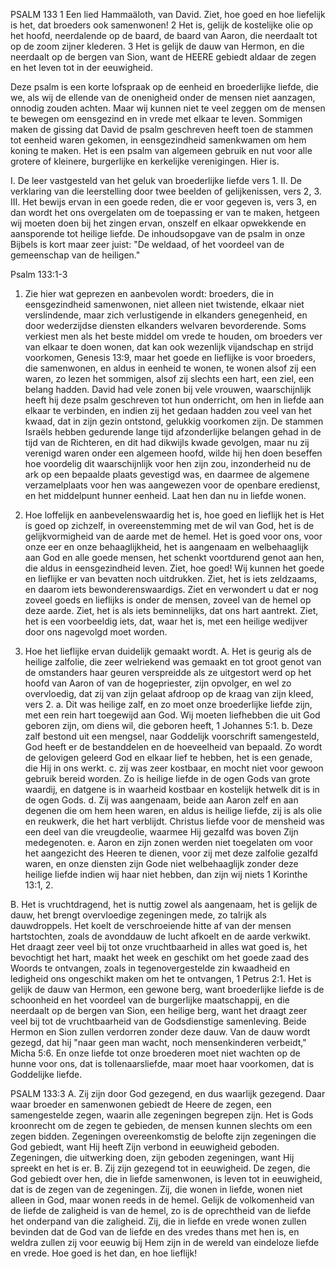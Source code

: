 PSALM 133 
1 Een lied Hammaäloth, van David. Ziet, hoe goed en hoe liefelijk is het, dat broeders ook samenwonen! 2 Het is, gelijk de kostelijke olie op het hoofd, neerdalende op de baard, de baard van Aaron, die neerdaalt tot op de zoom zijner klederen. 3 Het is gelijk de dauw van Hermon, en die neerdaalt op de bergen van Sion, want de HEERE gebiedt aldaar de zegen en het leven tot in der eeuwigheid. 

Deze psalm is een korte lofspraak op de eenheid en broederlijke liefde, die we, als wij de ellende van de onenigheid onder de mensen niet aanzagen, onnodig zouden achten. Maar wij kunnen niet te veel zeggen om de mensen te bewegen om eensgezind en in vrede met elkaar te leven. Sommigen maken de gissing dat David de psalm geschreven heeft toen de stammen tot eenheid waren gekomen, in eensgezindheid samenkwamen om hem koning te maken. Het is een psalm van algemeen gebruik en nut voor alle grotere of kleinere, burgerlijke en kerkelijke verenigingen. Hier is.

I. De leer vastgesteld van het geluk van broederlijke liefde vers 1.
II. De verklaring van die leerstelling door twee beelden of gelijkenissen, vers 2, 3.
III. Het bewijs ervan in een goede reden, die er voor gegeven is, vers 3, en dan wordt het ons overgelaten om de toepassing er van te maken, hetgeen wij moeten doen bij het zingen ervan, onszelf en elkaar opwekkende en aansporende tot heilige liefde. De inhoudsopgave van de psalm in onze Bijbels is kort maar zeer juist: "De weldaad, of het voordeel van de gemeenschap van de heiligen." 

Psalm 133:1-3 
1. Zie hier wat geprezen en aanbevolen wordt: broeders, die in eensgezindheid samenwonen, niet alleen niet twistende, elkaar niet verslindende, maar zich verlustigende in elkanders genegenheid, en door wederzijdse diensten elkanders welvaren bevorderende. Soms verkiest men als het beste middel om vrede te houden, om broeders ver van elkaar te doen wonen, dat kan ook wezenlijk vijandschap en strijd voorkomen, Genesis 13:9, maar het goede en lieflijke is voor broeders, die samenwonen, en aldus in eenheid te wonen, te wonen alsof zij een waren, zo lezen het sommigen, alsof zij slechts een hart, een ziel, een belang hadden. David had vele zonen bij vele vrouwen, waarschijnlijk heeft hij deze psalm geschreven tot hun onderricht, om hen in liefde aan elkaar te verbinden, en indien zij het gedaan hadden zou veel van het kwaad, dat in zijn gezin ontstond, gelukkig voorkomen zijn. De stammen Israëls hebben gedurende lange tijd afzonderlijke belangen gehad in de tijd van de Richteren, en dit had dikwijls kwade gevolgen, maar nu zij verenigd waren onder een algemeen hoofd, wilde hij hen doen beseffen hoe voordelig dit waarschijnlijk voor hen zijn zou, inzonderheid nu de ark op een bepaalde plaats gevestigd was, en daarmee de algemene verzamelplaats voor hen was aangewezen voor de openbare eredienst, en het middelpunt hunner eenheid. Laat hen dan nu in liefde wonen.

2. Hoe loffelijk en aanbevelenswaardig het is, hoe goed en lieflijk het is Het is goed op zichzelf, in overeenstemming met de wil van God, het is de gelijkvormigheid van de aarde met de hemel. Het is goed voor ons, voor onze eer en onze behaaglijkheid, het is aangenaam en welbehaaglijk aan God en alle goede mensen, het schenkt voortdurend genot aan hen, die aldus in eensgezindheid leven. Ziet, hoe goed! Wij kunnen het goede en lieflijke er van bevatten noch uitdrukken. Ziet, het is iets zeldzaams, en daarom iets bewonderenswaardigs. Ziet en verwondert u dat er nog zoveel goeds en lieflijks is onder de mensen, zoveel van de hemel op deze aarde. Ziet, het is als iets beminnelijks, dat ons hart aantrekt. Ziet, het is een voorbeeldig iets, dat, waar het is, met een heilige wedijver door ons nagevolgd moet worden.

3. Hoe het lieflijke ervan duidelijk gemaakt wordt.
A. Het is geurig als de heilige zalfolie, die zeer welriekend was gemaakt en tot groot genot van de omstanders haar geuren verspreidde als ze uitgestort werd op het hoofd van Aaron of van de hogepriester, zijn opvolger, en wel zo overvloedig, dat zij van zijn gelaat afdroop op de kraag van zijn kleed, vers 2.
a. Dit was heilige zalf, en zo moet onze broederlijke liefde zijn, met een rein hart toegewijd aan God. Wij moeten liefhebben die uit God geboren zijn, om diens wil, die geboren heeft, 1 Johannes 5:1.
b. Deze zalf bestond uit een mengsel, naar Goddelijk voorschrift samengesteld, God heeft er de bestanddelen en de hoeveelheid van bepaald. Zo wordt de gelovigen geleerd God en elkaar lief te hebben, het is een genade, die Hij in ons werkt.
c. zij was zeer kostbaar, en mocht niet voor gewoon gebruik bereid worden. Zo is heilige liefde in de ogen Gods van grote waardij, en datgene is in waarheid kostbaar en kostelijk hetwelk dit is in de ogen Gods. 
d. Zij was aangenaam, beide aan Aaron zelf en aan degenen die om hem heen waren, en aldus is heilige liefde, zij is als olie en reukwerk, die het hart verblijdt. Christus liefde voor de mensheid was een deel van die vreugdeolie, waarmee Hij gezalfd was boven Zijn medegenoten.
e. Aaron en zijn zonen werden niet toegelaten om voor het aangezicht des Heeren te dienen, voor zij met deze zalfolie gezalfd waren, en onze diensten zijn Gode niet welbehaaglijk zonder deze heilige liefde indien wij haar niet hebben, dan zijn wij niets 1 Korinthe 13:1, 2.

B. Het is vruchtdragend, het is nuttig zowel als aangenaam, het is gelijk de dauw, het brengt overvloedige zegeningen mede, zo talrijk als dauwdroppels. Het koelt de verschroeiende hitte af van der mensen hartstochten, zoals de avonddauw de lucht afkoelt en de aarde verkwikt. Het draagt zeer veel bij tot onze vruchtbaarheid in alles wat goed is, het bevochtigt het hart, maakt het week en geschikt om het goede zaad des Woords te ontvangen, zoals in tegenovergestelde zin kwaadheid en ledigheid ons ongeschikt maken om het te ontvangen, 1 Petrus 2:1. Het is gelijk de dauw van Hermon, een gewone berg, want broederlijke liefde is de schoonheid en het voordeel van de burgerlijke maatschappij, en die neerdaalt op de bergen van Sion, een heilige berg, want het draagt zeer veel bij tot de vruchtbaarheid van de Godsdienstige samenleving. Beide Hermon en Sion zullen verdorren zonder deze dauw. Van de dauw wordt gezegd, dat hij "naar geen man wacht, noch mensenkinderen verbeidt," Micha 5:6. En onze liefde tot onze broederen moet niet wachten op de hunne voor ons, dat is tollenaarsliefde, maar moet haar voorkomen, dat is Goddelijke liefde.

PSALM 133:3 
A. Zij zijn door God gezegend, en dus waarlijk gezegend. Daar waar broeder en samenwonen gebiedt de Heere de zegen, een samengestelde zegen, waarin alle zegeningen begrepen zijn. Het is Gods kroonrecht om de zegen te gebieden, de mensen kunnen slechts om een zegen bidden. Zegeningen overeenkomstig de belofte zijn zegeningen die God gebiedt, want Hij heeft Zijn verbond in eeuwigheid geboden. Zegeningen, die uitwerking doen, zijn geboden zegeningen, want Hij spreekt en het is er.
B. Zij zijn gezegend tot in eeuwigheid. De zegen, die God gebiedt over hen, die in liefde samenwonen, is leven tot in eeuwigheid, dat is de zegen van de zegeningen. Zij, die wonen in liefde, wonen niet alleen in God, maar wonen reeds in de hemel. Gelijk de volkomenheid van de liefde de zaligheid is van de hemel, zo is de oprechtheid van de liefde het onderpand van die zaligheid. Zij, die in liefde en vrede wonen zullen bevinden dat de God van de liefde en des vredes thans met hen is, en weldra zullen zij voor eeuwig bij Hem zijn in de wereld van eindeloze liefde en vrede. Hoe goed is het dan, en hoe lieflijk! 
